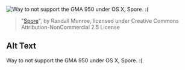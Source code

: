 ![Way to not support the GMA 950 under OS X, Spore.  :(](https://imgs.xkcd.com/comics/spore.png)
> "[Spore](https://xkcd.com/480/)", by Randall Munroe, licensed under Creative Commons Attribution-NonCommercial 2.5 License

## Alt Text
Way to not support the GMA 950 under OS X, Spore.  :(
